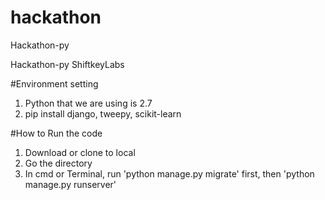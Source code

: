 # hackathon
Hackathon-py

Hackathon-py ShiftkeyLabs

#Environment setting
1. Python that we are using is 2.7
2. pip install django, tweepy, scikit-learn

#How to Run the code
1. Download or clone to local
2. Go the directory
3. In cmd or Terminal, run 'python manage.py migrate' first, then 'python manage.py runserver'
